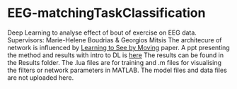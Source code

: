 # EEG-matchingTaskClassification
Deep Learning to analyse effect of bout of exercise on EEG data.
Supervisors: Marie-Helene Boudrias & Georgios Mitsis
The architecure of network is influenced by [Learning to See by Moving](https://arxiv.org/abs/1505.01596) paper.
A ppt presenting the method and results with intro to DL is [here](https://docs.google.com/presentation/d/1_LgQYcsN1bXu424kj4oKEB9XQwO5JIpKh4Pak5bvUNM/edit?usp=sharing)
The results can be found in the Results folder. The .lua files are for training and .m files for visualising the filters or network parameters in MATLAB. The model files and data files are not uploaded here.
